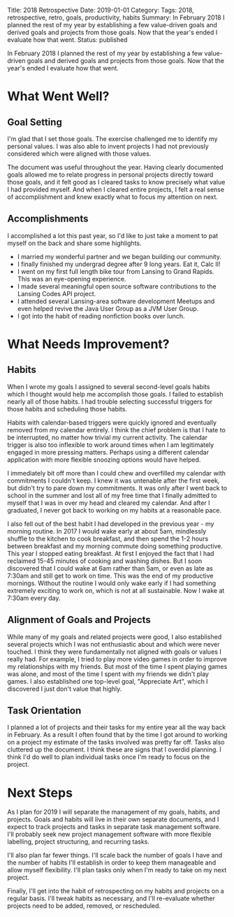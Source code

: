 Title: 2018 Retrospective
Date: 2019-01-01
Category: 
Tags: 2018, retrospective, retro, goals, productivity, habits
Summary: In February 2018 I planned the rest of my year by establishing a few value-driven goals and derived goals and projects from those goals. Now that the year's ended I evaluate how that went.
Status: published

In February 2018 I planned the rest of my year by establishing a few value-driven goals and derived goals and projects from those goals. Now that the year's ended I evaluate how that went.

# What Went Well?
## Goal Setting
I'm glad that I set those goals. The exercise challenged me to identify my personal values. I was also able to invent projects I had not previously considered which were aligned with those values.

The document was useful throughout the year. Having clearly documented goals allowed me to relate progress in personal projects directly toward those goals, and it felt good as I cleared tasks to know precisely what value I had provided myself. And when I cleared entire projects, I felt a real sense of accomplishment and knew exactly what to focus my attention on next.

## Accomplishments
I accomplished a lot this past year, so I'd like to just take a moment to pat myself on the back and share some highlights.

* I married my wonderful partner and we began building our community.
* I finally finished my undergrad degree after 9 long years. Eat it, Calc II!
* I went on my first full length bike tour from Lansing to Grand Rapids. This was an eye-opening experience.
* I made several meaningful open source software contributions to the Lansing Codes API project.
* I attended several Lansing-area software development Meetups and even helped revive the Java User Group as a JVM User Group.
* I got into the habit of reading nonfiction books over lunch.

# What Needs Improvement?
## Habits
When I wrote my goals I assigned to several second-level goals habits which I thought would help me accomplish those goals. I failed to establish nearly all of those habits. I had trouble selecting successful triggers for those habits and scheduling those habits.

Habits with calendar-based triggers were quickly ignored and eventually removed from my calendar entirely. I think the chief problem is that I hate to be interrupted, no matter how trivial my current activity. The calendar trigger is also too inflexible to work around times when I am legitimately engaged in more pressing matters. Perhaps using a different calendar application with more flexible snoozing options would have helped.

I immediately bit off more than I could chew and overfilled my calendar with commitments I couldn't keep. I knew it was untenable after the first week, but didn't try to pare down my commitments. It was only after I went back to school in the summer and lost all of my free time that I finally admitted to myself that I was in over my head and cleared my calendar. And after I graduated, I never got back to working on my habits at a reasonable pace.

I also fell out of the best habit I had developed in the previous year - my morning routine. In 2017 I would wake early at about 5am, mindlessly shuffle to the kitchen to cook breakfast, and then spend the 1-2 hours between breakfast and my morning commute doing something productive. This year I stopped eating breakfast. At first I enjoyed the fact that I had reclaimed 15-45 minutes of cooking and washing dishes. But I soon discovered that I could wake at 6am rather than 5am, or even as late as 7:30am and still get to work on time. This was the end of my productive mornings. Without the routine I would only wake early if I had something extremely exciting to work on, which is not at all sustainable. Now I wake at 7:30am every day.

## Alignment of Goals and Projects
While many of my goals and related projects were good, I also established several projects which I was not enthusiastic about and which were never touched. I think they were fundamentally not aligned with goals or values I really had. For example, I tried to play more video games in order to improve my relationships with my friends. But most of the time I spent playing games was alone, and most of the time I spent with my friends we didn't play games. I also established one top-level goal, "Appreciate Art", which I discovered I just don't value that highly.

## Task Orientation
I planned a lot of projects and their tasks for my entire year all the way back in February. As a result I often found that by the time I got around to working on a project my estimate of the tasks involved was pretty far off. Tasks also cluttered up the document. I think these are signs that I overdid planning. I think I'd do well to plan individual tasks once I'm ready to focus on the project.

# Next Steps
As I plan for 2019 I will separate the management of my goals, habits, and projects. Goals and habits will live in their own separate documents, and I expect to track projects and tasks in separate task management software. I'll probably seek new project management software with more flexible labelling, project structuring, and recurring tasks.

I'll also plan far fewer things. I'll scale back the number of goals I have and the number of habits I'll establish in order to keep them manageable and allow myself flexibility. I'll plan tasks only when I'm ready to take on my next project.

Finally, I'll get into the habit of retrospecting on my habits and projects on a regular basis. I'll tweak habits as necessary, and I'll re-evaluate whether projects need to be added, removed, or rescheduled.
